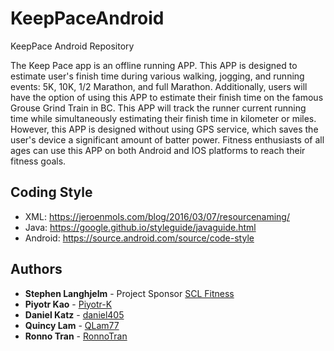 # KeepPaceAndroid
KeepPace Android Repository

The Keep Pace app is an offline running APP. This APP is designed to estimate user's finish time during various walking, jogging, and running events: 5K, 10K, 1/2 Marathon, and full Marathon. Additionally, users will have the option of using this APP to estimate their finish time on the famous Grouse Grind Train in BC. This APP will track the runner current running time while simultaneously estimating their finish time in kilometer or miles. However, this APP is designed without using GPS service, which saves the user's device a significant amount of batter power. Fitness enthusiasts of all ages can use this APP on both Android and IOS platforms to reach their fitness goals. 

## Coding Style

* XML: https://jeroenmols.com/blog/2016/03/07/resourcenaming/
* Java: https://google.github.io/styleguide/javaguide.html
* Android: https://source.android.com/source/code-style


## Authors

* **Stephen Langhjelm** - Project Sponsor [SCL Fitness](https://www.sclfitness.ca/)
* **Piyotr Kao** - [Piyotr-K](https://github.com/Piyotr-K)
* **Daniel Katz** - [daniel405](https://github.com/daniel405)
* **Quincy Lam** - [QLam77](https://github.com/QLam77)
* **Ronno Tran** - [RonnoTran](https://github.com/RonnoTran)